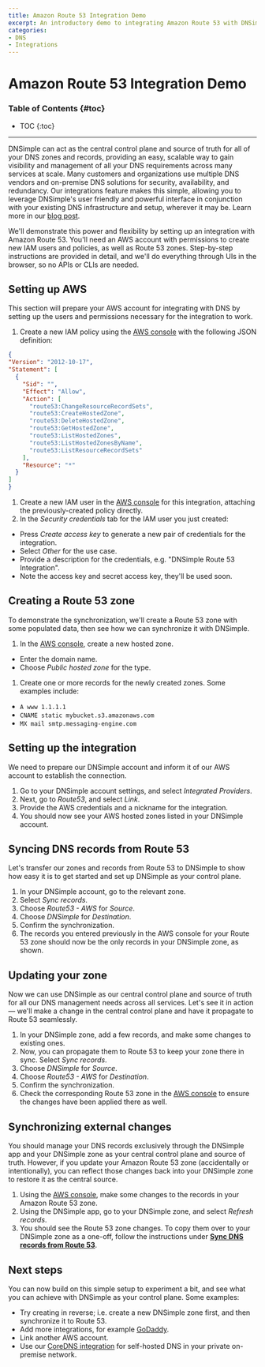 ```yaml
---
title: Amazon Route 53 Integration Demo
excerpt: An introductory demo to integrating Amazon Route 53 with DNSimple.
categories:
- DNS
- Integrations
---
```


# Amazon Route 53 Integration Demo

### Table of Contents {#toc}

* TOC
{:toc}

---

DNSimple can act as the central control plane and source of truth for all of your DNS zones and records, providing an easy, scalable way to gain visibility and management of all your DNS requirements across many services at scale. Many customers and organizations use multiple DNS vendors and on-premise DNS solutions for security, availability, and redundancy. Our integrations feature makes this simple, allowing you to leverage DNSimple's user friendly and powerful interface in conjunction with your existing DNS infrastructure and setup, wherever it may be. Learn more in our [blog post](https://blog.dnsimple.com/2023/06/manage-aws-routes-in-dnsimple/).

We'll demonstrate this power and flexibility by setting up an integration with Amazon Route 53. You'll need an AWS account with permissions to create new IAM users and policies, as well as Route 53 zones. Step-by-step instructions are provided in detail, and we'll do everything through UIs in the browser, so no APIs or CLIs are needed.

## Setting up AWS

This section will prepare your AWS account for integrating with DNS by setting up the users and permissions necessary for the integration to work.

1. Create a new IAM policy using the [AWS console](https://us-east-1.console.aws.amazon.com/iamv2/home?region=us-east-1#/policies/create?step=addPermissions) with the following JSON definition:
  ```json
{
  "Version": "2012-10-17",
  "Statement": [
    {
      "Sid": "",
      "Effect": "Allow",
      "Action": [
        "route53:ChangeResourceRecordSets",
        "route53:CreateHostedZone",
        "route53:DeleteHostedZone",
        "route53:GetHostedZone",
        "route53:ListHostedZones",
        "route53:ListHostedZonesByName",
        "route53:ListResourceRecordSets"
      ],
      "Resource": "*"
    }
  ]
}
  ```
1. Create a new IAM user in the [AWS console](https://us-east-1.console.aws.amazon.com/iamv2/home?region=us-east-1#/users/create) for this integration, attaching the previously-created policy directly.
1. In the *Security credentials* tab for the IAM user you just created:
  - Press *Create access key* to generate a new pair of credentials for the integration.
  - Select *Other* for the use case.
  - Provide a description for the credentials, e.g. "DNSimple Route 53 Integration".
  - Note the access key and secret access key, they'll be used soon.

## Creating a Route 53 zone

To demonstrate the synchronization, we'll create a Route 53 zone with some populated data, then see how we can synchronize it with DNSimple.

1. In the [AWS console](https://us-east-1.console.aws.amazon.com/route53/v2/hostedzones?region=us-east-1#CreateHostedZone), create a new hosted zone.
  - Enter the domain name.
  - Choose *Public hosted zone* for the type.
1. Create one or more records for the newly created zones. Some examples include:
  - `A www 1.1.1.1`
  - `CNAME static mybucket.s3.amazonaws.com`
  - `MX mail smtp.messaging-engine.com`

## Setting up the integration

We need to prepare our DNSimple account and inform it of our AWS account to establish the connection.

1. Go to your DNSimple account settings, and select *Integrated Providers*.
1. Next, go to *Route53*, and select *Link*.
1. Provide the AWS credentials and a nickname for the integration.
1. You should now see your AWS hosted zones listed in your DNSimple account.

## Syncing DNS records from Route 53

Let's transfer our zones and records from Route 53 to DNSimple to show how easy it is to get started and set up DNSimple as your control plane.

1. In your DNSimple account, go to the relevant zone.
1. Select *Sync records*.
1. Choose *Route53 - AWS* for *Source*.
1. Choose *DNSimple* for *Destination*.
1. Confirm the synchronization.
1. The records you entered previously in the AWS console for your Route 53 zone should now be the only records in your DNSimple zone, as shown.

## Updating your zone

Now we can use DNSimple as our central control plane and source of truth for all our DNS management needs across all services. Let's see it in action — we'll make a change in the central control plane and have it propagate to Route 53 seamlessly.

1. In your DNSimple zone, add a few records, and make some changes to existing ones.
1. Now, you can propagate them to Route 53 to keep your zone there in sync. Select *Sync records*.
1. Choose *DNSimple* for *Source*.
1. Choose *Route53 - AWS* for *Destination*.
1. Confirm the synchronization.
1. Check the corresponding Route 53 zone in the [AWS console](https://us-east-1.console.aws.amazon.com/route53/v2/hostedzones?region=us-east-1#) to ensure the changes have been applied there as well.

## Synchronizing external changes

You should manage your DNS records exclusively through the DNSimple app and your DNSimple zone as your central control plane and source of truth. However, if you update your Amazon Route 53 zone (accidentally or intentionally), you can reflect those changes back into your DNSimple zone to restore it as the central source.

1. Using the [AWS console](https://us-east-1.console.aws.amazon.com/route53/v2/hostedzones?region=us-east-1#), make some changes to the records in your Amazon Route 53 zone.
1. Using the DNSimple app, go to your DNSimple zone, and select *Refresh records*.
1. You should see the Route 53 zone changes. To copy them over to your DNSimple zone as a one-off, follow the instructions under [**Sync DNS records from Route 53**](#sync-dns-records-from-route-53).

## Next steps

You can now build on this simple setup to experiment a bit, and see what you can achieve with DNSimple as your control plane. Some examples:

- Try creating in reverse; i.e. create a new DNSimple zone first, and then synchronize it to Route 53.
- Add more integrations, for example [GoDaddy](https://support.dnsimple.com/articles/integrated-domain-provider-godaddy/).
- Link another AWS account.
- Use our [CoreDNS integration](https://support.dnsimple.com/articles/integrated-dns-provider-coredns/) for self-hosted DNS in your private on-premise network.
